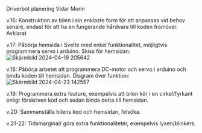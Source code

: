 Driverbot planering Vidar Morin

v.16: Konstruktion av bilen i sin enklaste form för att anpassas vid behov senare, endast för att ha en fungerande hårdvara till koden framöver. Avklarat

v.17: Påbörja hemsida i Svelte med enkel funktionalitet, möjligtvis programmera servo i arduino. Skiss för hemsidan: ![Skärmbild 2024-04-19 205642](https://github.com/abbindustrigymnasium/driverbot-vidar/assets/144134212/f3ff917a-05a4-4981-a9cb-7f5943187a5d)


v.18: Påbörja arbetet att programmera DC-motor och servo i arduino och binda koden till hemsidan. Diagram över funktion: ![Skärmbild 2024-04-23 142557](https://github.com/abbindustrigymnasium/driverbot-vidar/assets/144134212/e4b0893e-bf31-4f3a-8f2a-377addf9daec)



v.19: Programmera extra feature, exempelvis att bilen kör i en cirkel/fyrkant enligt förskriven kod och sedan binda detta till hemsidan.

v.20: Sammanställa bilens kod och hemsidan, felsöka.

v.21-22: Tidsmarginal/ göra extra funktionaliteter, exempelvis lysen/blinkers.
